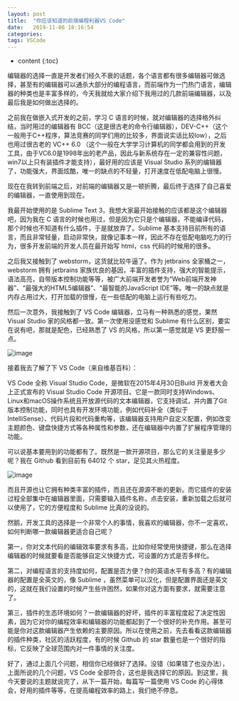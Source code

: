 ```yaml
---
layout: post
title:  "你应该知道的前端编程利器VS Code"
date:   2019-11-06 18:16:54
categories: 
tags: VSCode
---
```


* content
{:toc}

编辑器的选择一直是开发者们经久不衰的话题，各个语言都有很多编辑器可做选择，甚至有的编辑器可以通杀大部分的编程语言，而前端作为一门热门语言，编辑器的种类也是丰富多样的，今天我就给大家介绍下我用过的几款前端编辑器，以及最后我是如何做出选择的。










之前我在做嵌入式开发的之前，学习 C 语言的时候，就对编辑器的选择格外纠结，当时用过的编辑器有 BCC（这是很古老的命令行编辑器），DEV-C++（这个一般用于C++程序，算法竞赛的同学们用的比较多，界面说实话比较low），之后也用过很古老的 VC++ 6.0 （这个一般在大学学习计算机的同学都会用到的开发工具，由于VC6.0是1998年出的老产品，因此与新系统存在一定的兼容性问题，win7以上只有装插件才能支持），最好用的应该是 Visual Studio 系列的编辑器了，功能强大，界面炫酷，唯一的缺点的不轻量，打开速度在低配电脑上很慢。

现在在我转到前端之后，对前端的编辑器又是一顿折腾，最后终于选择了自己喜爱的编辑器，一直使用到现在。


我最开始使用的是 Sublime Text 3，我想大家最开始接触的应该都是这个编辑器吧，因为我在 C 语言的时候也用过，但是因为它只是个编辑器，不能编译代码，那个时候也不知道有什么插件，于是就放弃了。Sublime 基本支持目前所有的语言，而且非常轻量，启动非常快，就像记事本一样，因此不存在低配电脑吃力的行为，很多开发前端的开发人员在最开始写 html，css 代码的时候用的很多。


之后我又接触到了 webstorm，这货就比较牛逼了。作为 jetbrains 全家桶之一，webstorm 拥有 jetbrains 家族优良的基因，丰富的插件支持，强大的智能提示，语法高亮，自带版本控制功能等等，被广大前端开发者誉为“Web前端开发神器”、“最强大的HTML5编辑器”、“最智能的JavaScript IDE”等。唯一的缺点就是内存占用过大，打开加载的很慢，在一些低配的电脑上运行有些吃力。


然后一次意外，我接触到了 VS Code 编辑器，立马有一种熟悉的感觉，果然 Visual Studio 家的风格都一致。第一次使用没感觉和 Sublime 有什么区别，要实在说有吧，那就是配色，已经熟悉了 VS 的风格，所以第一感觉就是 VS 更舒服一点。

![image](https://user-images.githubusercontent.com/23518990/68289622-6ae06380-00c1-11ea-86ec-8a552f4ad3ac.png)

接着我去了解了下 VS Code（来自维基百科）：


VS Code 全称 Visual Studio Code，是微软在2015年4月30日Build 开发者大会上正式宣布的 Visual Studio Code 开源项目。它是一款同时支持Windows、Linux和macOS操作系统且开放源代码的文本编辑器，它支持调试，并内置了Git 版本控制功能，同时也具有开发环境功能，例如代码补全（类似于 IntelliSense）、代码片段和代码重构等，该编辑器支持用户自定义配置，例如改变主题颜色、键盘快捷方式等各种属性和参数，还在编辑器中内置了扩展程序管理的功能。


可以说基本要用到的功能都有了。既然是一款开源项目，那么它的关注量是多少呢？我在 Github 看到目前有 64012 个 star，足见其火热程度。

![image](https://user-images.githubusercontent.com/23518990/68289633-73389e80-00c1-11ea-9ea1-1a699854d33f.png)

而且开源也让它拥有种类丰富的插件，而且还在源源不断的更新。而它插件的安装过程全部集中在编辑器里面，只需要输入插件名称，点击安装，重新加载之后就可以使用了，它的方便程度和 Sublime 比真的没说的。

然鹅，开发工具的选择是一个非常个人的事情，我喜欢的编辑器，你不一定喜欢，如何判断哪一款编辑器更适合自己呢？


第一，你对文本代码的编辑效率要求有多高，比如你经常使用快捷键，那么在选择编辑器的时候就要看是否能够自定义快捷方式，可设置的方式是否多样化。


第二，对编程语言的支持度如何，配置是否方便？你的英语水平有多高？有的编辑器的配置是全英文的，像 Sublime ，虽然菜单可以汉化，但是配置界面还是英文的，这就在我们设置的时候产生些许困然，如果你对这方面有要求，就需要注意了。


第三，插件的生态环境如何？一款编辑器的好坏，插件的丰富程度起了决定性因素，因为它对你的编程效率和编辑器的功能都起到了一个很好的补充作用。甚至可能是你对这款编辑器产生依赖的主要原因。所以在使用之前，先去看看这款编辑器的插件种类，社区的活跃程度，有的时候 Github 的 star 数量也是一个很好的指标，它反映了全球范围内对一件事情的关注度。


好了，通过上面几个问题，相信你已经做好了选择。没错（如果错了也没办法），上面所说的几个问题，VS Code 全部符合，这也是我选择它的原因。到这里，我今天要说的主题就说完了，从下一篇开始，每篇写一篇使用 VS Code 的心得体会，好用的插件等等，在提高编程效率的路上，我们绝不停息。

